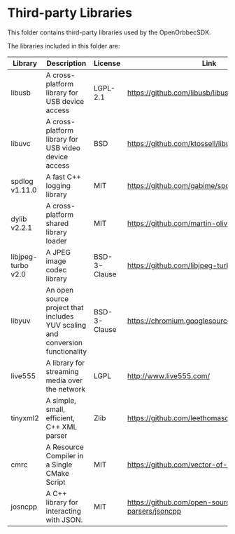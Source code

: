 # Third-party Libraries

This folder contains third-party libraries used by the OpenOrbbecSDK.

The libraries included in this folder are:

| Library        | Description                                                                   | License      | Link                                              |
| -------------- | ----------------------------------------------------------------------------- | ------------ | ------------------------------------------------- |
| libusb         | A cross-platform library for USB device access                                | LGPL-2.1     | <https://github.com/libusb/libusb>                |
| libuvc         | A cross-platform library for USB video device access                          | BSD          | <https://github.com/ktossell/libuvc>              |
| spdlog v1.11.0 | A fast C++ logging library                                                    | MIT          | <https://github.com/gabime/spdlog>                |
| dylib v2.2.1   | A cross-platform shared library loader                                        | MIT          | <https://github.com/martin-olivier/dylib>         |
| libjpeg-turbo v2.0   | A JPEG image codec library         | BSD-3-Clause | <https://github.com/libjpeg-turbo/libjpeg-turbo>  |
| libyuv         | An open source project that includes YUV scaling and conversion functionality | BSD-3-Clause | <https://chromium.googlesource.com/libyuv/libyuv> |
| live555        | A library for streaming media over the network                                | LGPL         | <http://www.live555.com/>                           |
| tinyxml2       | A simple, small, efficient, C++ XML parser                                    | Zlib         | <https://github.com/leethomason/tinyxml2>           |
| cmrc           | A Resource Compiler in a Single CMake Script                                  | MIT          | <https://github.com/vector-of-bool/cmrc>          |
| josncpp        | A C++ library for interacting with JSON.                                      | MIT          | <https://github.com/open-source-parsers/jsoncpp>   |